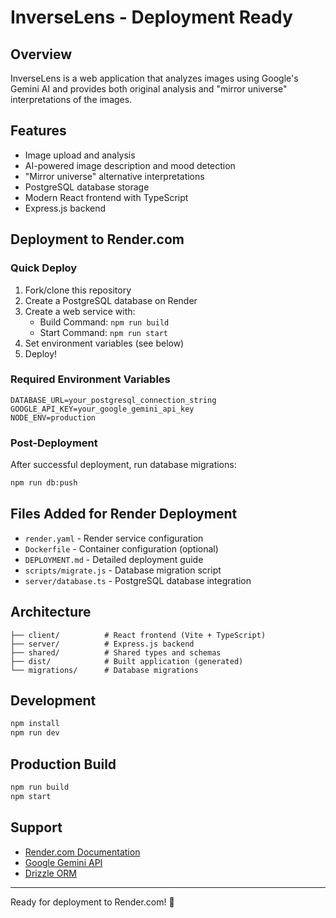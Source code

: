 # InverseLens - Deployment Ready

## Overview
InverseLens is a web application that analyzes images using Google's Gemini AI and provides both original analysis and "mirror universe" interpretations of the images.

## Features
- Image upload and analysis
- AI-powered image description and mood detection
- "Mirror universe" alternative interpretations
- PostgreSQL database storage
- Modern React frontend with TypeScript
- Express.js backend

## Deployment to Render.com

### Quick Deploy
1. Fork/clone this repository
2. Create a PostgreSQL database on Render
3. Create a web service with:
   - Build Command: `npm run build`
   - Start Command: `npm run start`
4. Set environment variables (see below)
5. Deploy!

### Required Environment Variables
```
DATABASE_URL=your_postgresql_connection_string
GOOGLE_API_KEY=your_google_gemini_api_key
NODE_ENV=production
```

### Post-Deployment
After successful deployment, run database migrations:
```bash
npm run db:push
```

## Files Added for Render Deployment
- `render.yaml` - Render service configuration
- `Dockerfile` - Container configuration (optional)
- `DEPLOYMENT.md` - Detailed deployment guide
- `scripts/migrate.js` - Database migration script
- `server/database.ts` - PostgreSQL database integration

## Architecture
```
├── client/          # React frontend (Vite + TypeScript)
├── server/          # Express.js backend
├── shared/          # Shared types and schemas
├── dist/            # Built application (generated)
└── migrations/      # Database migrations
```

## Development
```bash
npm install
npm run dev
```

## Production Build
```bash
npm run build
npm start
```

## Support
- [Render.com Documentation](https://render.com/docs)
- [Google Gemini API](https://ai.google.dev/)
- [Drizzle ORM](https://orm.drizzle.team/)

---

Ready for deployment to Render.com! 🚀
